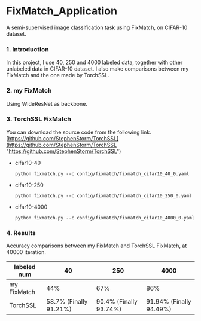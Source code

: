 # FixMatch_Application

A semi-supervised image classification task using FixMatch, on CIFAR-10 dataset.

### 1. Introduction

In this project, I use 40, 250 and 4000 labeled data, together with other unlabeled data in CIFAR-10 dataset. I also make comparisons between my FixMatch and the one made by TorchSSL.

### 2. my FixMatch

Using WideResNet as backbone.

### 3. TorchSSL FixMatch

You can download the source code from the following link. [https://github.com/StephenStorm/TorchSSL](https://github.com/StephenStorm/TorchSSL "https://github.com/StephenStorm/TorchSSL")

* cifar10-40
  ```shell
  python fixmatch.py --c config/fixmatch/fixmatch_cifar10_40_0.yaml
  ```
* cifar10-250
  ```shell
  python fixmatch.py --c config/fixmatch/fixmatch_cifar10_250_0.yaml
  ```
* cifar10-4000
  ```shell
  python fixmatch.py --c config/fixmatch/fixmatch_cifar10_4000_0.yaml
  ```

### 4. Results

Accuracy comparisons between my FixMatch and TorchSSL FixMatch, at 40000 iteration.

| labeled num | 40                     | 250                    | 4000                    |
| ----------- | ---------------------- | ---------------------- | ----------------------- |
| my FixMatch | 44%                    | 67%                    | 86%                     |
| TorchSSL    | 58.7% (Finally 91.21%) | 90.4% (Finally 93.74%) | 91.94% (Finally 94.49%) |
